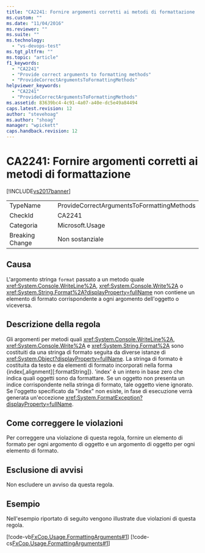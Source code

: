 ```yaml
---
title: "CA2241: Fornire argomenti corretti ai metodi di formattazione | Microsoft Docs"
ms.custom: ""
ms.date: "11/04/2016"
ms.reviewer: ""
ms.suite: ""
ms.technology: 
  - "vs-devops-test"
ms.tgt_pltfrm: ""
ms.topic: "article"
f1_keywords: 
  - "CA2241"
  - "Provide correct arguments to formatting methods"
  - "ProvideCorrectArgumentsToFormattingMethods"
helpviewer_keywords: 
  - "CA2241"
  - "ProvideCorrectArgumentsToFormattingMethods"
ms.assetid: 83639bc4-4c91-4a07-a40e-dc5e49a84494
caps.latest.revision: 12
author: "stevehoag"
ms.author: "shoag"
manager: "wpickett"
caps.handback.revision: 12
---
```

# CA2241: Fornire argomenti corretti ai metodi di formattazione
[!INCLUDE[vs2017banner](../code-quality/includes/vs2017banner.md)]

|||  
|-|-|  
|TypeName|ProvideCorrectArgumentsToFormattingMethods|  
|CheckId|CA2241|  
|Categoria|Microsoft.Usage|  
|Breaking Change|Non sostanziale|  
  
## Causa  
 L'argomento stringa `format` passato a un metodo quale <xref:System.Console.WriteLine%2A>, <xref:System.Console.Write%2A> o <xref:System.String.Format%2A?displayProperty=fullName> non contiene un elemento di formato corrispondente a ogni argomento dell'oggetto o viceversa.  
  
## Descrizione della regola  
 Gli argomenti per metodi quali <xref:System.Console.WriteLine%2A>, <xref:System.Console.Write%2A> e <xref:System.String.Format%2A> sono costituiti da una stringa di formato seguita da diverse istanze di <xref:System.Object?displayProperty=fullName>.  La stringa di formato è costituita da testo e da elementi di formato incorporati nella forma {index\[,alignment\]\[:formatString\]}. 'index' è un intero in base zero che indica quali oggetti sono da formattare.  Se un oggetto non presenta un indice corrispondente nella stringa di formato, tale oggetto viene ignorato.  Se l'oggetto specificato da "index" non esiste, in fase di esecuzione verrà generata un'eccezione <xref:System.FormatException?displayProperty=fullName>.  
  
## Come correggere le violazioni  
 Per correggere una violazione di questa regola, fornire un elemento di formato per ogni argomento di oggetto e un argomento di oggetto per ogni elemento di formato.  
  
## Esclusione di avvisi  
 Non escludere un avviso da questa regola.  
  
## Esempio  
 Nell'esempio riportato di seguito vengono illustrate due violazioni di questa regola.  
  
 [!code-vb[FxCop.Usage.FormattingArguments#1](../code-quality/codesnippet/VisualBasic/ca2241-provide-correct-arguments-to-formatting-methods_1.vb)]
 [!code-cs[FxCop.Usage.FormattingArguments#1](../code-quality/codesnippet/CSharp/ca2241-provide-correct-arguments-to-formatting-methods_1.cs)]